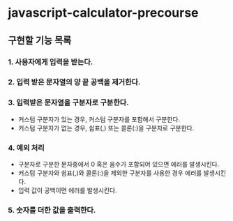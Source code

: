 # javascript-calculator-precourse

## 구현할 기능 목록

### 1. 사용자에게 입력을 받는다.

### 2. 입력 받은 문자열의 양 끝 공백을 제거한다.

### 3. 입력받은 문자열을 구분자로 구분한다.

- 커스텀 구분자가 있는 경우, 커스텀 구분자를 포함해서 구분한다.
- 커스텀 구분자가 없는 경우, 쉼표(,) 또는 콜론(:)을 구분자로 구분한다.

### 4. 예외 처리

- 구분자로 구분한 문자중에서 0 혹은 음수가 포함되어 있으면 에러를 발생시킨다.
- 커스텀 구분자와 쉼표(,)와 콜론(:)을 제외한 구분자를 사용한 경우 에러를 발생시킨다.
- 입력 값이 공백이면 에러를 발생시킨다.

### 5. 숫자를 더한 값을 출력한다.
